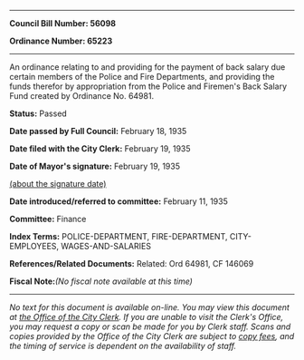 

********

**Council Bill Number: 56098**
   
**Ordinance Number: 65223**
********

 An ordinance relating to and providing for the payment of back salary due certain members of the Police and Fire Departments, and providing the funds therefor by appropriation from the Police and Firemen's Back Salary Fund created by Ordinance No. 64981.

**Status:** Passed
   
**Date passed by Full Council:** February 18, 1935
   
**Date filed with the City Clerk:** February 19, 1935
   
**Date of Mayor's signature:** February 19, 1935
   
[(about the signature date)](/~public/approvaldate.htm)
   
   
   
**Date introduced/referred to committee:** February 11, 1935
   
**Committee:** Finance
   
   
**Index Terms:** POLICE-DEPARTMENT, FIRE-DEPARTMENT, CITY-EMPLOYEES, WAGES-AND-SALARIES

**References/Related Documents:** Related: Ord 64981, CF 146069

**Fiscal Note:**_(No fiscal note available at this time)_
********

_No text for this document is available on-line. You may view this document at [the Office of the City Clerk](http://www.seattle.gov/leg/clerk/contactUs.htm). If you are unable to visit the Clerk's Office, you may request a copy or scan be made for you by Clerk staff. Scans and copies provided by the Office of the City Clerk are subject to [copy fees](http://clerk.seattle.gov/~public/clerkfees.htm), and the timing of service is dependent on the availability of staff._

